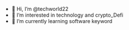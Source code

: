 - 👋 Hi, I’m @techworld22
- 👀 I’m interested in technology and crypto_Defi 
- 🌱 I’m currently learning software keyword


<!---
techworld22/techworld22 is a ✨ special ✨ repository because its `README.md` (this file) appears on your GitHub profile.
You can click the Preview link to take a look at your changes.
--->
